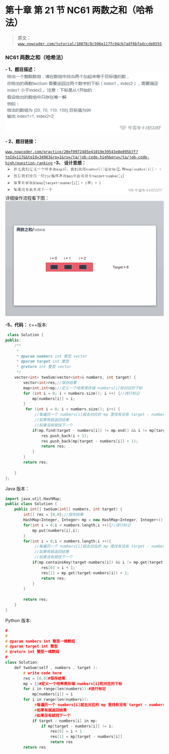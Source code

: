 # 第十章 第 21 节 NC61 两数之和（哈希法）

> 原文：[`www.nowcoder.com/tutorial/10070/8c596e117fc94cb7adf6bfadccde8555`](https://www.nowcoder.com/tutorial/10070/8c596e117fc94cb7adf6bfadccde8555)

### NC61 两数之和（哈希法）

**- 1、题目描述：**
![图片说明](img/c9589c84d0f11e661e5892c432e8e883.png "图片标题")

**- 2、题目链接：**

[`www.nowcoder.com/practice/20ef0972485e41019e39543e8e895b7f?tpId=117&&tqId=34983&rp=1&ru=/ta/job-code-high&qru=/ta/job-code-high/question-ranking`](https://www.nowcoder.com/practice/20ef0972485e41019e39543e8e895b7f?tpId=117&&tqId=34983&rp=1&ru=/ta/job-code-high&qru=/ta/job-code-high/question-ranking)
**-3、 设计思想：**
![图片说明](img/bf5bb01fb4ba29c601028dbe0255a5d3.png "图片标题")
详细操作流程看下图：
![图片说明](img/e65c6ac4164f9364cde10c9da4860351.png "图片标题")

**-5、代码：**
c++版本:

```cpp
 class Solution {
public:
    /**
     * 
     * @param numbers int 整型 vector 
     * @param target int 整型 
     * @return int 整型 vector
     */
    vector<int> twoSum(vector<int>& numbers, int target) {
        vector<int>res;//保存结果
        map<int,int>mp;//定义一个哈希表存储 numbers[i]和对应的下标
        for (int i = 0; i < numbers.size(); i ++) {//进行标记
            mp[numbers[i]] = i;
        }
         for (int i = 0; i < numbers.size(); i++) {
             //每遍历一个 numbers[i]就去对应的 mp 里找有没有 target - numbers[i]
             //如果有就返回结果
             //如果没有就找下一个
            if(mp.find(target - numbers[i]) != mp.end() && i != mp[target - numbers[i]]){
                res.push_back(i + 1);
                res.push_back(mp[target - numbers[i]] + 1);
                return res;
            }
        }
        return res;

    }
};

```

Java 版本：

```cpp
import java.util.HashMap;
public class Solution {
    public int[] twoSum(int[] numbers, int target) {
        int[] res = {0,0};//保存结果
        HashMap<Integer, Integer> mp = new HashMap<Integer, Integer>();//定义一个哈希表存储 numbers[i]和对应的下标
        for(int i = 0;i < numbers.length;i ++){//进行标记
            mp.put(numbers[i],i);
        }
        for(int i = 0;i < numbers.length;i ++){
             //每遍历一个 numbers[i]就去对应的 mp 里找有没有 target - numbers[i]
             //如果有就返回结果
             //如果没有就找下一个
            if(mp.containsKey(target-numbers[i]) && i != mp.get(target - numbers[i])){
                res[0] = i + 1;
                res[1] = mp.get(target-numbers[i]) + 1;
                return res;
            }
        }

        return res;
    }
}

```

Python 版本:

```cpp
#
# 
# @param numbers int 整型一维数组 
# @param target int 整型 
# @return int 整型一维数组
#
class Solution:
    def twoSum(self , numbers , target ):
        # write code here
        res = [0,0]#保存结果
        mp = {}#定义一个哈希表存储 numbers[i]和对应的下标
        for i in range(len(numbers)):#进行标记
            mp[numbers[i]] = i
        for i in range(len(numbers)):
             #每遍历一个 numbers[i]就去对应的 mp 里找有没有 target - numbers[i]
             #如果有就返回结果
             #如果没有就找下一个
            if target - numbers[i] in mp:
                if mp[target - numbers[i]] != i:
                    res[0] = i + 1
                    res[1] = mp[target - numbers[i]]
                    return res
        return res
```
